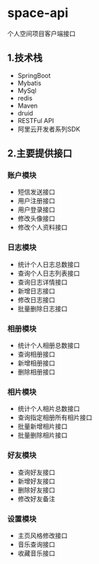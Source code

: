 # space-api
个人空间项目客户端接口

## 1.技术栈
- SpringBoot
- Mybatis
- MySql
- redis
- Maven
- druid
- RESTFul API
- 阿里云开发者系列SDK

## 2.主要提供接口
### 账户模块
- 短信发送接口
- 用户注册接口
- 用户登录接口
- 修改头像接口
- 修改个人资料接口

### 日志模块
- 统计个人日志总数接口
- 查询个人日志列表接口
- 查询日志详情接口
- 新增日志接口
- 修改日志接口
- 批量删除日志接口

### 相册模块
- 统计个人相册总数接口
- 查询相册接口
- 新增相册接口
- 删除相册接口

### 相片模块
- 统计个人相片总数接口
- 查询指定相册所有相片接口
- 批量新增相片接口
- 批量删除相片接口

### 好友模块
- 查询好友接口
- 新增好友接口
- 删除好友接口
- 修改好友备注

### 设置模块
- 主页风格修改接口
- 音乐查询接口
- 收藏音乐接口